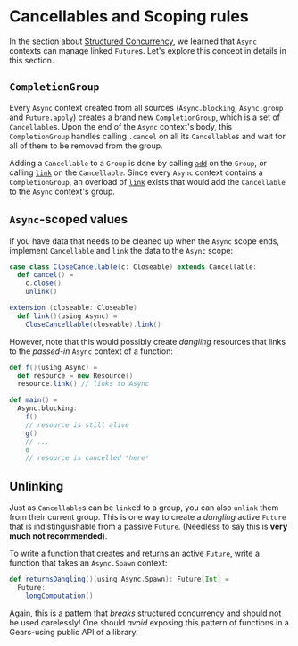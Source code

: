 # Cancellables and Scoping rules

In the section about [Structured Concurrency](../basic/structured_concurrency.md), we learned that
`Async` contexts can manage linked `Future`s.
Let's explore this concept in details in this section.

## `CompletionGroup`

Every `Async` context created from all sources (`Async.blocking`, `Async.group` and `Future.apply`) creates a brand new
`CompletionGroup`, which is a set of `Cancellable`s.
Upon the end of the `Async` context's body, this `CompletionGroup` handles calling `.cancel` on all its `Cancellable`s
and wait for all of them to be removed from the group.

Adding a `Cancellable` to a `Group` is done by calling
[`add`](https://lampepfl.github.io/gears/api/gears/async/CompletionGroup.html#add-b9c) on the `Group`,
or calling [`link`](https://lampepfl.github.io/gears/api/gears/async/CompletionGroup.html#link-fffff3a9)
on the `Cancellable`.
Since every `Async` context contains a `CompletionGroup`,
an overload of [`link`](https://lampepfl.github.io/gears/api/gears/async/CompletionGroup.html#link-10) exists
that would add the `Cancellable` to the `Async` context's group.

## `Async`-scoped values

If you have data that needs to be cleaned up when the `Async` scope ends, implement `Cancellable` and `link` the data
to the `Async` scope:

```scala
case class CloseCancellable(c: Closeable) extends Cancellable:
  def cancel() =
    c.close()
    unlink()

extension (closeable: Closeable)
  def link()(using Async) =
    CloseCancellable(closeable).link()
```

However, note that this would possibly create *dangling* resources that links to the *passed-in* `Async` context
of a function:

```scala
def f()(using Async) =
  def resource = new Resource()
  resource.link() // links to Async

def main() =
  Async.blocking:
    f()
    // resource is still alive
    g()
    // ...
    0
    // resource is cancelled *here*
```

## Unlinking

Just as `Cancellable`s can be `link`ed to a group, you can also `unlink` them from their current group.
This is one way to create a *dangling* active `Future` that is indistinguishable from a passive `Future`.
(Needless to say this is **very much not recommended**).

To write a function that creates and returns an active `Future`, write a function that takes an `Async.Spawn` context:

```scala
def returnsDangling()(using Async.Spawn): Future[Int] =
  Future:
    longComputation()
```

Again, this is a pattern that *breaks* structured concurrency and should not be used carelessly!
One should _avoid_ exposing this pattern of functions in a Gears-using public API of a library.
